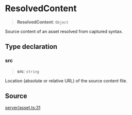 # ResolvedContent

> **ResolvedContent**: `Object`

Source content of an asset resolved from captured syntax.

## Type declaration

### src

> **src**: `string`

Location (absolute or relative URL) of the source content file.

## Source

[server/asset.ts:31](https://github.com/Elringus/Imgit/blob/f5cda02/src/server/asset.ts#L31)
